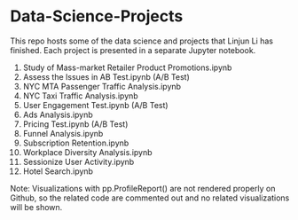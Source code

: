 # Data-Science-Projects
This repo hosts some of the data science and projects that Linjun Li has finished. Each project is presented in a separate Jupyter notebook.

1. Study of Mass-market Retailer Product Promotions.ipynb
2. Assess the Issues in AB Test.ipynb (A/B Test)
3. NYC MTA Passenger Traffic Analysis.ipynb
4. NYC Taxi Traffic Analysis.ipynb
5. User Engagement Test.ipynb (A/B Test)
6. Ads Analysis.ipynb
7. Pricing Test.ipynb (A/B Test)
8. Funnel Analysis.ipynb
9. Subscription Retention.ipynb
10. Workplace Diversity Analysis.ipynb
11. Sessionize User Activity.ipynb
12. Hotel Search.ipynb

Note: 
Visualizations with pp.ProfileReport() are not rendered properly on Github, so the related code are commented out and no related visualizations will be shown.
